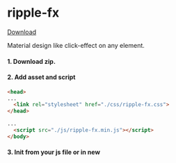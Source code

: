 # ripple-fx
[Download](https://github.com/corsa-dn/ripple-fx/archive/master.zip)

Material design like click-effect on any element.

#### 1. Download zip.
#### 2. Add asset and script

```html
<head>
...
  <link rel="stylesheet" href="./css/ripple-fx.css">
</head>
```
```html
...
  <script src="./js/ripple-fx.min.js"></script>
</body>
```
#### 3. Init from your js file or in new <script> tag:

```js
// new Ripple('jquery-like-selector', 'color');
let btn = new Ripple('.some-class', '#999'),
```

##### Methods: 
```js
btn.color // returns current color of wave
```
```js
btn.color = 'color' // sets new color of wave
```
Example:
```js
if(error){
  btn.color = 'red'
}
```

